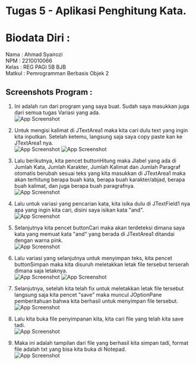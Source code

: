 
# Tugas 5 - Aplikasi Penghitung Kata.

# Biodata Diri :
Nama   : Ahmad Syairozi<br>
NPM    : 2210010066<br>
Kelas  : REG PAGI 5B BJB<br>
Matkul : Pemrogramman Berbasis Objek 2<br>



## Screenshots Program :
1. Ini adalah run dari program yang saya buat. Sudah saya masukkan juga dari semua tugas Variasi yang ada. <br> 
![App Screenshot](https://github.com/user-attachments/assets/195dda4c-68d2-4714-8ab0-7a0f840a789d)<br>

2. Untuk mengisi kalimat di JTextArea1 maka kita cari dulu text yang ingin kita inputkan. Setelah ketemu, langsung saja saya copy paste kan ke JTextArea1 nya.<br> 
![App Screenshot](https://github.com/user-attachments/assets/9b48ed6a-0047-4d0d-a96c-a6c3568e76f1)
![App Screenshot](https://github.com/user-attachments/assets/8263da7a-ea90-461c-86b7-67e5a3e09d63)<br>

3. Lalu berikutnya, kita pencet buttonHitung maka Jlabel yang ada di Jumlah Kata, Jumlah Karakter, Jumlah Kalimat dan Jumlah Paragraf otomatis berubah sesuai teks yang kita masukkan di JTextArea1 maka akan terhitung berapa buah kata, berapa buah karakter/abjad, berapa buah kalimat, dan juga berapa buah paragrafnya. <br> 
![App Screenshot](https://github.com/user-attachments/assets/ca7b2471-d860-41c5-9873-e91290bbc4a5)<br>

4. Lalu untuk variasi yang pencarian kata, kita isika dulu di JTextField1 nya apa yang ingin kita cari, disini saya isikan kata "and". <br> 
![App Screenshot](https://github.com/user-attachments/assets/ecb119da-1159-4e89-a399-5c4e4b6b0bb5)<br>

5. Selanjutnya kita pencet buttonCari maka akan terdeteksi dimana saya kata yang memuat kata "and" yang berada di JTextArea1 ditandai dengan warna pink. <br> 
![App Screenshot](https://github.com/user-attachments/assets/5a938c80-b687-4ef8-ba83-ead6a0e4e39c)<br>

6. Lalu variasi yang selanjutnya untuk menyimpan teks, kita pencet buttonSimpan maka kita disuruh meletakkan letak file tersebut terserah dimana saja letaknya. <br> 
![App Screenshot](https://github.com/user-attachments/assets/70e6e918-b59f-4e51-b584-5ec36e583b90)
![App Screenshot](https://github.com/user-attachments/assets/c9657643-b1c0-460c-995d-f46ca81f3333)<br>

7. Selanjutnya, setelah kita telah fix untuk meletakkan letak file tersebut langsung saja kita pencet "save" maka muncul JOptionPane pemberitahuan bahwa kita berhasil untuk menyimpan file tersebut. <br> 
![App Screenshot](https://github.com/user-attachments/assets/1c6b71d5-8288-447d-a7e4-85300b93b508)<br>

8. Lalu kita buka file penyimpanan kita, kita cari file yang telah kita save tadi. <br> 
![App Screenshot](https://github.com/user-attachments/assets/6bc1f087-15f3-4b3f-b364-788826e425b5)<br>

9. Maka ini adalah tampilan dari file yang berhasil kita simpan tadi, format file adalah txt yang bisa kita buka di Notepad. <br> 
![App Screenshot](https://github.com/user-attachments/assets/2651481c-6965-474e-936a-c7260850af9b)
